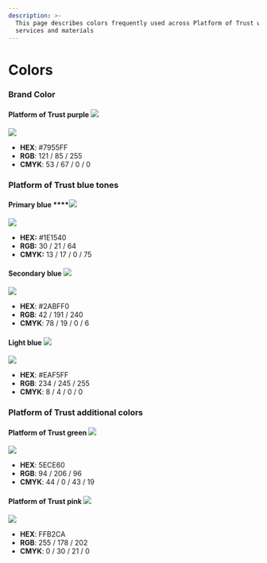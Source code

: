 ```yaml
---
description: >-
  This page describes colors frequently used across Platform of Trust web
  services and materials
---
```


# Colors

### Brand Color

#### Platform of Trust purple ![](../.gitbook/assets/pot-purple.png) 

![](../.gitbook/assets/pot-purple.png)

* **HEX**: \#7955FF
* **RGB**: 121 / 85 / 255
* **CMYK**: 53 / 67 / 0 / 0

### Platform of Trust blue tones

#### Primary blue ****![](../.gitbook/assets/pot-primary-blue.png) 

![](../.gitbook/assets/pot-primary-blue.png)

* **HEX:** \#1E1540
* **RGB:** 30 / 21 / 64
* **CMYK:** 13 / 17 / 0 / 75

#### Secondary blue ![](../.gitbook/assets/pot-secondary-blue.png) 

![](../.gitbook/assets/pot-secondary-blue.png)

* **HEX**: \#2ABFF0
* **RGB**: 42 / 191 / 240
* **CMYK**: 78 / 19 / 0 / 6

#### Light blue ![](../.gitbook/assets/pot-light-blue.png) 

![](../.gitbook/assets/pot-light-blue%20%281%29.png)

* **HEX**: \#EAF5FF
* **RGB**: 234 / 245 / 255
* **CMYK**: 8 / 4 / 0 / 0

### Platform of Trust additional colors

#### Platform of Trust green ![](../.gitbook/assets/pot-green.png) 

![](../.gitbook/assets/pot-green.png)

* **HEX**: 5ECE60
* **RGB**: 94 / 206 / 96
* **CMYK**: 44 / 0 / 43 / 19

#### Platform of Trust pink ![](../.gitbook/assets/pot-pink.png) 

![](../.gitbook/assets/pot-pink.png)

* **HEX**: FFB2CA
* **RGB**: 255 / 178 / 202
* **CMYK**: 0 / 30 / 21 / 0

